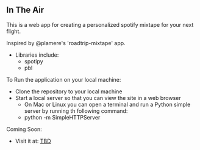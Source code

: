 ## In The Air
This is a web app for creating a personalized spotify mixtape for your next flight.

Inspired by @plamere's 'roadtrip-mixtape' app.
* Libraries include: 
	* spotipy
	* pbl 

To Run the application on your local machine:
* Clone the repository to your local machine 
* Start a local server so that you can view the site in a web browser
	* On Mac or Linux you can open a terminal and run a Python simple server by running th following command:
	* python -m SimpleHTTPServer

Coming Soon:
* Visit it at: [TBD](https://web.njit.edu/~anp55)

